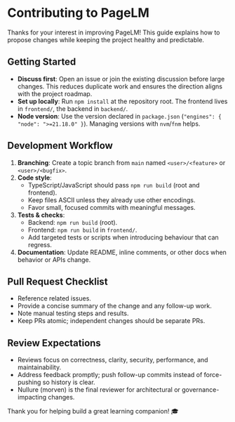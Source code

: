 # Contributing to PageLM

Thanks for your interest in improving PageLM! This guide explains how to propose changes while keeping the project healthy and predictable.

## Getting Started
- **Discuss first**: Open an issue or join the existing discussion before large changes. This reduces duplicate work and ensures the direction aligns with the project roadmap.
- **Set up locally**: Run `npm install` at the repository root. The frontend lives in `frontend/`, the backend in `backend/`.
- **Node version**: Use the version declared in `package.json` (`"engines": { "node": ">=21.18.0" }`). Managing versions with `nvm`/`fnm` helps.

## Development Workflow
1. **Branching**: Create a topic branch from `main` named `<user>/<feature>` or `<user>/<bugfix>`.
2. **Code style**:
   - TypeScript/JavaScript should pass `npm run build` (root and frontend).
   - Keep files ASCII unless they already use other encodings.
   - Favor small, focused commits with meaningful messages.
3. **Tests & checks**:
   - Backend: `npm run build` (root).
   - Frontend: `npm run build` in `frontend/`.
   - Add targeted tests or scripts when introducing behaviour that can regress.
4. **Documentation**: Update README, inline comments, or other docs when behavior or APIs change.

## Pull Request Checklist
- Reference related issues.
- Provide a concise summary of the change and any follow-up work.
- Note manual testing steps and results.
- Keep PRs atomic; independent changes should be separate PRs.

## Review Expectations
- Reviews focus on correctness, clarity, security, performance, and maintainability.
- Address feedback promptly; push follow-up commits instead of force-pushing so history is clear.
- Nullure (morven) is the final reviewer for architectural or governance-impacting changes.

Thank you for helping build a great learning companion! 🎓
